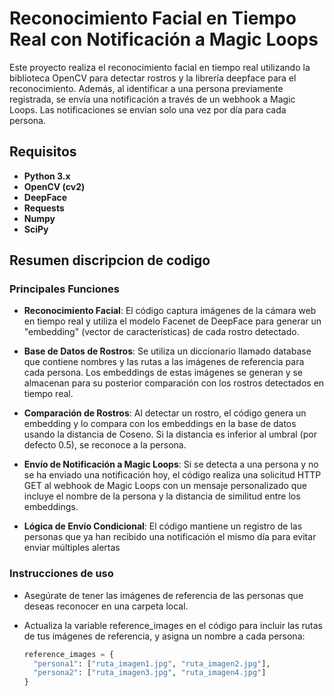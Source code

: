 # Reconocimiento Facial en Tiempo Real con Notificación a Magic Loops
Este proyecto realiza el reconocimiento facial en tiempo real utilizando la biblioteca OpenCV para detectar rostros y la librería deepface para el reconocimiento. Además, al identificar a una persona previamente registrada, se envía una notificación a través de un webhook a Magic Loops. Las notificaciones se envían solo una vez por día para cada persona.
## Requisitos
- **Python 3.x**
- **OpenCV (cv2)**
- **DeepFace**
- **Requests**
- **Numpy**
- **SciPy**

## Resumen discripcion de codigo
### Principales Funciones
- **Reconocimiento Facial**: El código captura imágenes de la cámara web en tiempo real y utiliza el modelo Facenet de DeepFace para generar un "embedding" (vector de características) de cada rostro detectado.

- **Base de Datos de Rostros**: Se utiliza un diccionario llamado database que contiene nombres y las rutas a las imágenes de referencia para cada persona. Los embeddings de estas imágenes se generan y se almacenan para su posterior comparación con los rostros detectados en tiempo real.

- **Comparación de Rostros**: Al detectar un rostro, el código genera un embedding y lo compara con los embeddings en la base de datos usando la distancia de Coseno. Si la distancia es inferior al umbral (por defecto 0.5), se reconoce a la persona.

- **Envío de Notificación a Magic Loops**: Si se detecta a una persona y no se ha enviado una notificación hoy, el código realiza una solicitud HTTP GET al webhook de Magic Loops con un mensaje personalizado que incluye el nombre de la persona y la distancia de similitud entre los embeddings.

- **Lógica de Envío Condicional**: El código mantiene un registro de las personas que ya han recibido una notificación el mismo día para evitar enviar múltiples alertas

### Instrucciones de uso
- Asegúrate de tener las imágenes de referencia de las personas que deseas reconocer en una carpeta local.

- Actualiza la variable reference_images en el código para incluir las rutas de tus imágenes de referencia, y asigna un nombre a cada persona:
  ```Python
  reference_images = {
    "persona1": ["ruta_imagen1.jpg", "ruta_imagen2.jpg"],
    "persona2": ["ruta_imagen3.jpg", "ruta_imagen4.jpg"]
  }
  ```
